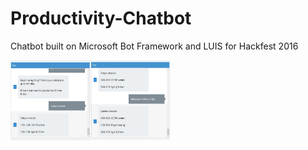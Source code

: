 # Productivity-Chatbot

Chatbot built on Microsoft Bot Framework and LUIS for Hackfest 2016

<img src="ss1.png" width="128" height="128"><img src="ss2.png" width="128" height="128">

